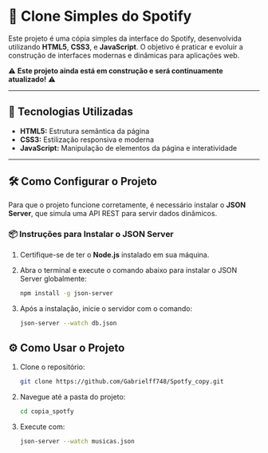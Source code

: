 # 🎵 Clone Simples do Spotify  

Este projeto é uma cópia simples da interface do Spotify, desenvolvida utilizando **HTML5**, **CSS3**, e **JavaScript**. O objetivo é praticar e evoluir a construção de interfaces modernas e dinâmicas para aplicações web.  

⚠️ **Este projeto ainda está em construção e será continuamente atualizado!** ⚠️  

---

## 🚀 Tecnologias Utilizadas

- **HTML5:** Estrutura semântica da página  
- **CSS3:** Estilização responsiva e moderna  
- **JavaScript:** Manipulação de elementos da página e interatividade  

---

## 🛠 Como Configurar o Projeto  

Para que o projeto funcione corretamente, é necessário instalar o **JSON Server**, que simula uma API REST para servir dados dinâmicos.  

### 📦 Instruções para Instalar o JSON Server  

1. Certifique-se de ter o **Node.js** instalado em sua máquina.  

2. Abra o terminal e execute o comando abaixo para instalar o JSON Server globalmente:  
   ```bash
   npm install -g json-server
   ```
  3. Após a instalação, inicie o servidor com o comando:
     ```bash
     json-server --watch db.json
     ```
## ⚙️ Como Usar o Projeto
1. Clone o repositório:
   ```bash
   git clone https://github.com/Gabrielff748/Spotfy_copy.git
   ```
2. Navegue até a pasta do projeto:
   ```bash
   cd copia_spotfy 
   ```
3. Execute com:
   ```bash
   json-server --watch musicas.json
   ```
